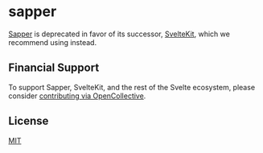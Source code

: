 # sapper

[Sapper](https://sapper.svelte.dev) is deprecated in favor of its successor, [SvelteKit](https://kit.svelte.dev/), which we recommend using instead.

## Financial Support

To support Sapper, SvelteKit, and the rest of the Svelte ecosystem, please consider [contributing via OpenCollective](https://opencollective.com/svelte).

## License

[MIT](LICENSE)
